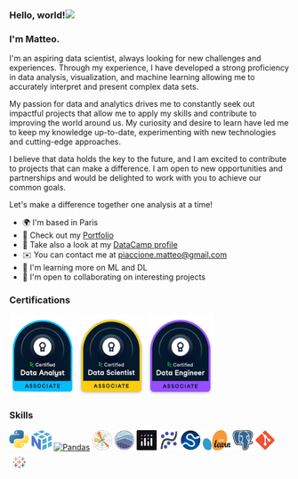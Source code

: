 ### Hello, world!![](https://user-images.githubusercontent.com/18350557/176309783-0785949b-9127-417c-8b55-ab5a4333674e.gif)

### I'm Matteo.

I'm an aspiring data scientist, always looking for new challenges and experiences. Through my experience, I have developed a strong proficiency in data analysis, visualization, and machine learning allowing me to accurately interpret and present complex data sets.

My passion for data and analytics drives me to constantly seek out impactful projects that allow me to apply my skills and contribute to improving the world around us. My curiosity and desire to learn have led me to keep my knowledge up-to-date, experimenting with new technologies and cutting-edge approaches.

I believe that data holds the key to the future, and I am excited to contribute to projects that can make a difference. I am open to new opportunities and partnerships and would be delighted to work with you to achieve our common goals.

Let's make a difference together one analysis at a time!

* 🌍  I'm based in Paris
* 🔎  Check out my [Portfolio](https://www.datascienceportfol.io/matteopiaccione)
* 👀  Take also a look at my [DataCamp profile](https://app.datacamp.com/profile/matteopiaccione)
* ✉️  You can contact me at [piaccione.matteo@gmail.com](mailto:piaccione.matteo@gmail.com)  
* 🧠  I'm learning more on ML and DL
* 🤝  I'm open to collaborating on interesting projects


### Certifications

<p align="left"> <a href="[https://www.python.org/](https://www.datacamp.com/certificate/DAA0018306197130)" target="_blank" rel="noreferrer"><img src="https://github.com/MatteoPiaccione/MatteoPiaccione/blob/main/Certification%20Icons/DAA%20badge.png" width="120" height="145" alt="DAA" /></a>
 <a href="https://www.datacamp.com/certificate/DSA0014725103384" target="_blank" rel="noreferrer"><img src="https://github.com/MatteoPiaccione/MatteoPiaccione/blob/main/Certification%20Icons/DSA%20badge.png" width="120" height="145" alt="DSA" /></a>
 <a href="https://www.datacamp.com/certificate/DEA0013589231133" target="_blank" rel="noreferrer"><img src="https://github.com/MatteoPiaccione/MatteoPiaccione/blob/main/Certification%20Icons/DEA%20badge.png" width="120" height="145" alt="DEA" /></a>
</p>


### Skills

<p align="left"> <a href="https://www.python.org/" target="_blank" rel="noreferrer"><img src="https://github.com/MatteoPiaccione/MatteoPiaccione/blob/main/logos/Python-logo-notext.svg.png" width="36" height="36" alt="Python" /></a>
<a href="https://numpy.org" target="_blank" rel="noreferrer"><img src="https://github.com/MatteoPiaccione/MatteoPiaccione/blob/main/logos/numpy-logo-479C24EC79-seeklogo.com.png" width="36" height="36" alt="Numpy" /></a>  
<a href="https://pandas.pydata.org" target="_blank" rel="noreferrer"><img src="https://github.com/MatteoPiaccione/MatteoPiaccione/blob/main/logos/pandas_white.png" width="36" height="36" alt="Pandas" /></a>  
<a href="https://matplotlib.org" target="_blank" rel="noreferrer"><img src="https://github.com/MatteoPiaccione/MatteoPiaccione/blob/main/logos/Created_with_Matplotlib-logo.svg.png" width="36" height="36" alt="Matplotlib" /></a> 
<a href="https://seaborn.pydata.org/#" target="_blank" rel="noreferrer"><img src="https://github.com/MatteoPiaccione/MatteoPiaccione/blob/main/logos/92161415-9e357100-edfe-11ea-917d-f9e33fd60741.png" width="36" height="36" alt="Seaborn" /></a> 
<a href="https://plotly.com" target="_blank" rel="noreferrer"><img src="https://github.com/MatteoPiaccione/MatteoPiaccione/blob/main/logos/5997976.png" width="36" height="36" alt="Plotly" /></a> 
<a href="https://www.statsmodels.org/stable/index.html" target="_blank" rel="noreferrer"><img src="https://github.com/MatteoPiaccione/MatteoPiaccione/blob/main/logos/statsmodels-прозр-600-350.png" width="36" height="36" alt="Statsmodels" /></a>
<a href="https://scipy.org" target="_blank" rel="noreferrer"><img src="https://github.com/MatteoPiaccione/MatteoPiaccione/blob/main/logos/1200px-SCIPY_2.svg.png" width="36" height="36" alt="Scipy" /></a>
<a href="https://scikit-learn.org/stable/" target="_blank" rel="noreferrer"><img src="https://github.com/MatteoPiaccione/MatteoPiaccione/blob/main/logos/2560px-Scikit_learn_logo_small.svg.png" width="50" height="36" alt="Scikitlearn" /></a>
<a href="https://www.postgresql.org/" target="_blank" rel="noreferrer"><img src="https://github.com/MatteoPiaccione/MatteoPiaccione/blob/main/logos/Postgresql_elephant.svg.png" width="36" height="36" alt="PostgreSQL" /></a>
<a href="https://git-scm.com/" target="_blank" rel="noreferrer"><img src="https://github.com/MatteoPiaccione/MatteoPiaccione/blob/main/logos/Git_icon.svg.png" width="36" height="36" alt="Git" /></a> 
<a href="https://www.tableau.com" target="_blank" rel="noreferrer"><img src="https://github.com/MatteoPiaccione/MatteoPiaccione/blob/main/logos/logo-tableau-cirkel.png" width="36" height="36" alt="Tableau" /></a> </p>
  

<!--
**MatteoPiaccione/MatteoPiaccione** is a ✨ _special_ ✨ repository because its `README.md` (this file) appears on your GitHub profile.

Here are some ideas to get you started:

- 🔭 I’m currently working on ...
- 🌱 I’m currently learning ...
- 👯 I’m looking to collaborate on ...
- 🤔 I’m looking for help with ...
- 💬 Ask me about ...
- 📫 How to reach me: ...
- 😄 Pronouns: ...
- ⚡ Fun fact: ...

<p align="left"> <a href="https://www.python.org/" target="_blank" rel="noreferrer"><img src="https://raw.githubusercontent.com/danielcranney/readme-generator/main/public/icons/skills/python-colored.svg" width="36" height="36" alt="Python" /></a> </p>


-->
